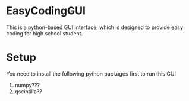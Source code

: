 # EasyCodingGUI
This is a python-based GUI interface, which is designed to provide easy coding for high school student.

# Setup
You need to install the following python packages first to run this GUI
  1. numpy???
  2. qscintilla??

